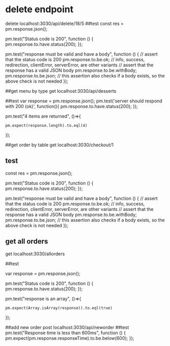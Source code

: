 
# delete endpoint
delete localhost:3030/api/delete/18/5
##test
const res = pm.response.json();

pm.test("Status code is 200", function () {
    pm.response.to.have.status(200);
});

pm.test("response must be valid and have a body", function () {
     // assert that the status code is 200
     pm.response.to.be.ok; // info, success, redirection, clientError,  serverError, are other variants
     // assert that the response has a valid JSON body
     pm.response.to.be.withBody;
     pm.response.to.be.json; // this assertion also checks if a body  exists, so the above check is not needed
});


##get menu by type
get localhost:3030/api/desserts

##test
 var response = pm.response.json();
pm.test('server should respond with 200 (ok)', function(){
    pm.response.to.have.status(200);
});

pm.test("4 items are returned", ()=>{
   
    pm.expect(response.length).to.eql(4)
});

##get order by table
get localhost:3030/checkout/1

## test
const res = pm.response.json();

pm.test("Status code is 200", function () {
    pm.response.to.have.status(200);
});

pm.test("response must be valid and have a body", function () {
     // assert that the status code is 200
     pm.response.to.be.ok; // info, success, redirection, clientError,  serverError, are other variants
     // assert that the response has a valid JSON body
     pm.response.to.be.withBody;
     pm.response.to.be.json; // this assertion also checks if a body  exists, so the above check is not needed
});

## get all orders
get localhost:3030/allorders

##test

 var response = pm.response.json();
 
pm.test("Status code is 200", function () {
    pm.response.to.have.status(200);
});

pm.test("response is an array", ()=>{
   
    pm.expect(Array.isArray(response)).to.eql(true)
});

##add new order
post localhost:3030/api/neworder
##test
pm.test("Response time is less than 600ms", function () {
    pm.expect(pm.response.responseTime).to.be.below(600);
});